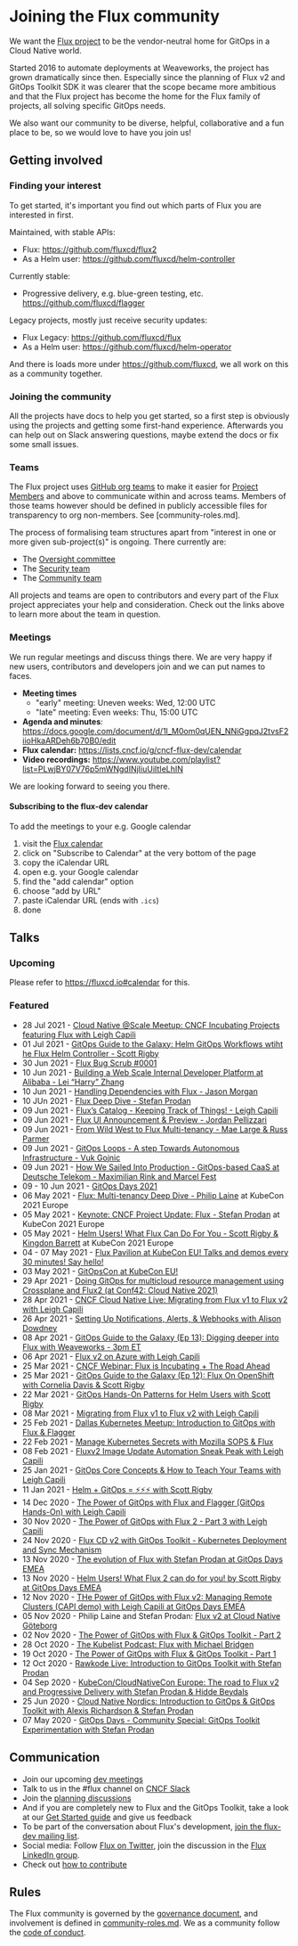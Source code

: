 # Joining the Flux community

We want the [Flux project](https://github.com/fluxcd) to be the vendor-neutral home for GitOps in a Cloud Native world.

Started 2016 to automate deployments at Weaveworks, the project has grown dramatically since then.
Especially since the planning of Flux v2 and GitOps Toolkit SDK it was clearer that the scope became more ambitious and that the Flux project has become the home for the Flux family of projects, all solving specific GitOps needs.

We also want our community to be diverse, helpful, collaborative and a fun place to be, so we would love to have you join us!

## Getting involved

### Finding your interest

To get started, it's important you find out which parts of Flux you are interested in first.

Maintained, with stable APIs:

- Flux: <https://github.com/fluxcd/flux2>
- As a Helm user: <https://github.com/fluxcd/helm-controller>

Currently stable:

- Progressive delivery, e.g. blue-green testing, etc. <https://github.com/fluxcd/flagger>

Legacy projects, mostly just receive security updates:

- Flux Legacy: <https://github.com/fluxcd/flux>
- As a Helm user: <https://github.com/fluxcd/helm-operator>

And there is loads more under <https://github.com/fluxcd>, we all work on this as a community together.

### Joining the community

All the projects have docs to help you get started, so a first step is obviously using the projects and getting some first-hand experience.
Afterwards you can help out on Slack answering questions, maybe extend the docs or fix some small issues.

### Teams

The Flux project uses [GitHub org teams](https://docs.github.com/en/organizations) to make it easier for [Project Members](community-roles.md#project-members) and above to communicate within and across teams.
Members of those teams however should be defined in publicly accessible files for transparency to org non-members.
See [community-roles.md].

The process of formalising team structures apart from "interest in one or more given sub-project(s)" is ongoing.
There currently are:

- The [Oversight committee](GOVERNANCE.md#oversight-committee)
- The [Security team](SECURITY.md)
- The [Community team](COMMUNITY.md)

All projects and teams are open to contributors and every part of the Flux project appreciates your help and consideration.
Check out the links above to learn more about the team in question.

### Meetings

We run regular meetings and discuss things there.
We are very happy if new users, contributors and developers join and we can put names to faces.

- **Meeting times**
  - "early" meeting: Uneven weeks: Wed, 12:00 UTC
  - "late" meeting: Even weeks: Thu, 15:00 UTC
- **Agenda and minutes**: <https://docs.google.com/document/d/1l_M0om0qUEN_NNiGgpqJ2tvsF2iioHkaARDeh6b70B0/edit>
- **Flux calendar:** <https://lists.cncf.io/g/cncf-flux-dev/calendar>
- **Video recordings:** <https://www.youtube.com/playlist?list=PLwjBY07V76p5mWNgdINjIiuUiItIeLhIN>

We are looking forward to seeing you there.

#### Subscribing to the flux-dev calendar

To add the meetings to your e.g. Google calendar

1. visit the [Flux calendar](https://lists.cncf.io/g/cncf-flux-dev/calendar)
1. click on "Subscribe to Calendar" at the very bottom of the page
1. copy the iCalendar URL
1. open e.g. your Google calendar
1. find the "add calendar" option
1. choose "add by URL"
1. paste iCalendar URL (ends with `.ics`)
1. done

## Talks

### Upcoming

Please refer to <https://fluxcd.io#calendar> for this.

### Featured

- 28 Jul 2021 - [Cloud Native @Scale Meetup: CNCF Incubating Projects featuring Flux with Leigh Capili](https://youtu.be/Gidqz3D9yes?t=1679)
- 01 Jul 2021 - [GitOps Guide to the Galaxy: Helm GitOps Workflows wtiht he Flux Helm Controller - Scott Rigby](https://www.youtube.com/watch?v=kX1fxly9-4Y)
- 30 Jun 2021 - [Flux Bug Scrub #0001](https://youtu.be/E9vHgvsQNzQ)
- 10 Jun 2021 - [Building a Web Scale Internal Developer Platform at Alibaba - Lei “Harry” Zhang](https://youtu.be/dEMYVkIU0aU)
- 10 Jun 2021 - [Handling Dependencies with Flux - Jason Morgan](https://youtu.be/laMwuG8r7Tw)
- 10 JUn 2021 - [Flux Deep Dive - Stefan Prodan](https://youtu.be/Fzzg4KQavEU)
- 09 Jun 2021 - [Flux’s Catalog - Keeping Track of Things! - Leigh Capili](https://youtu.be/gfyo6VqgD_k)
- 09 Jun 2021 - [Flux UI Announcement & Preview - Jordan Pellizzari](https://youtu.be/UYZGym5p0m8)
- 09 Jun 2021 - [From Wild West to Flux Multi-tenancy - Mae Large & Russ Parmer](https://youtu.be/NLU6b82FhFs)
- 09 Jun 2021 - [GitOps Loops - A step Towards Autonomous Infrastructure - Vuk Gojnic](https://youtu.be/3jyYNrDqGVQ)
- 09 Jun 2021 - [How We Sailed Into Production - GitOps-based CaaS at Deutsche Telekom - Maximilian Rink and Marcel Fest](https://youtu.be/59mTx8tBYag)
- 09 - 10 Jun 2021 - [GitOps Days 2021](https://www.gitopsdays.com)
- 06 May 2021 - [Flux: Multi-tenancy Deep Dive - Philip Laine](https://youtu.be/F7B_TBcIyl8) at KubeCon 2021 Europe
- 05 May 2021 - [Keynote: CNCF Project Update: Flux - Stefan Prodan](https://youtu.be/kuzZpKHLoVM) at KubeCon 2021 Europe
- 05 May 2021 - [Helm Users! What Flux Can Do For
  You - Scott Rigby & Kingdon Barrett](https://youtu.be/hCTgCRlU-M0) at KubeCon 2021 Europe
- 04 - 07 May 2021 - [Flux Pavilion at KubeCon EU! Talks and demos every 30 minutes! Say hello!](https://bit.ly/Flux_KubeConEU2021)
- 03 May 2021 - [GitOpsCon at KubeCon EU!](https://youtube.com/playlist?list=PLXOML2VBdIo7xEp8Bo9kFB-d6tTlHK5Fk)
- 29 Apr 2021 - [Doing GitOps for multicloud resource management using Crossplane and Flux2 (at Conf42: Cloud Native 2021)](https://www.conf42.com/Cloud_Native_2021_Leonardo_Murillo_gitops_multicloud_crossplane_flux2)
- 28 Apr 2021 - [CNCF Cloud Native Live: Migrating from Flux v1 to Flux v2 with Leigh Capili](https://www.youtube.com/watch?v=pYcUukYGyZE)
- 26 Apr 2021 - [Setting Up Notifications, Alerts, & Webhooks with Alison Dowdney](https://www.youtube.com/watch?v=cakxixc-yQk)
- 08 Apr 2021 - [GitOps Guide to the Galaxy (Ep 13): Digging deeper into Flux with Weaveworks - 3pm ET](https://youtu.be/QWWzfkdr6Zg)
- 06 Apr 2021 - [Flux v2 on Azure with Leigh Capili](https://youtu.be/K6OQ93UNSB8)
- 25 Mar 2021 - [CNCF Webinar: Flux is Incubating + The Road Ahead](https://www.youtube.com/watch?v=va1iho7O4WQ)
- 25 Mar 2021 - [GitOps Guide to the Galaxy (Ep 12): Flux On OpenShift with Cornelia Davis & Scott Rigby](https://youtu.be/W_rcYPZkhFg)
- 22 Mar 2021 - [GitOps Hands-On Patterns for Helm Users with Scott Rigby](https://youtu.be/ljouUBPtnuI)
- 08 Mar 2021 - [Migrating from Flux v1 to Flux v2 with Leigh Capili](https://youtu.be/vwvTwLQhXVI)
- 25 Feb 2021 - [Dallas Kubernetes Meetup: Introduction to GitOps with Flux & Flagger](https://youtu.be/7E1aFQKNE40)
- 22 Feb 2021 - [Manage Kubernetes Secrets with Mozilla SOPS & Flux](https://youtu.be/8pbdXAd-F44)
- 08 Feb 2021 - [Fluxv2 Image Update Automation Sneak Peak with Leigh Capili](https://youtu.be/WnVTY9KQXE0)
- 25 Jan 2021 - [GitOps Core Concepts & How to Teach Your Teams with Leigh Capili](https://youtu.be/nWN1F6bsuqc)
- 11 Jan 2021 - [Helm + GitOps = ⚡️⚡️⚡️ with Scott Rigby](https://youtu.be/YG8jMFrYQvM)
- 14 Dec 2020 - [The Power of GitOps with Flux and Flagger (GitOps Hands-On) with Leigh Capili](https://youtu.be/cB7iXeNLteE)
- 30 Nov 2020 - [The Power of GitOps with Flux 2 - Part 3 with Leigh Capili](https://youtu.be/N_K5g7o9JKg)
- 24 Nov 2020 - [Flux CD v2 with GitOps Toolkit - Kubernetes Deployment and Sync Mechanism](https://youtu.be/R6OeIgb7lUI)
- 13 Nov 2020 - [The evolution of Flux with Stefan Prodan at GitOps Days EMEA](https://youtu.be/nGLpUCPX8JE)
- 13 Nov 2020 - [Helm Users! What Flux 2 can do for you! by Scott Rigby at GitOps Days EMEA](https://youtu.be/JcKUawSQfQ0)
- 12 Nov 2020 - [THe Power of GitOps with Flux v2: Managing Remote Clusters (CAPI demo) with Leigh Capili at GitOps Days EMEA](https://youtu.be/7W27tAv7Tvs)
- 05 Nov 2020 - Philip Laine and Stefan Prodan: [Flux v2 at Cloud Native Göteborg](https://www.meetup.com/TheCloudNativeGbg/events/273413291/)
- 02 Nov 2020 - [The Power of GitOps with Flux & GitOps Toolkit - Part 2](https://youtu.be/fC2YCxQRUwU)
- 28 Oct 2020 - [The Kubelist Podcast: Flux with Michael Bridgen](https://www.heavybit.com/library/podcasts/the-kubelist-podcast/ep-5-flux-with-michael-bridgen-of-weaveworks/)
- 19 Oct 2020 - [The Power of GitOps with Flux & GitOps Toolkit - Part 1](https://youtu.be/0v5bjysXTL8)
- 12 Oct 2020 - [Rawkode Live: Introduction to GitOps Toolkit with Stefan Prodan](https://youtu.be/HqTzuOBP0eY)
- 04 Sep 2020 - [KubeCon/CloudNativeCon Europe: The road to Flux v2 and Progressive Delivery with Stefan Prodan & Hidde Beydals](https://youtu.be/8v94nUkXsxU)
- 25 Jun 2020 - [Cloud Native Nordics: Introduction to GitOps & GitOps Toolkit with Alexis Richardson & Stefan Prodan](https://youtu.be/qQBtSkgl7tI)
- 07 May 2020 - [GitOps Days - Community Special: GitOps Toolkit Experimentation with Stefan Prodan](https://youtu.be/WHzxunv4DKk?t=6521)

## Communication

- Join our upcoming [dev meetings](#meetings)
- Talk to us in the #flux channel on [CNCF Slack](https://slack.cncf.io/)
- Join the [planning discussions](https://github.com/fluxcd/flux2/discussions)
- And if you are completely new to Flux and the GitOps Toolkit, take a look at our [Get Started guide](https://fluxcd.io/docs/get-started/) and give us feedback
- To be part of the conversation about Flux's development, [join the flux-dev mailing list](https://lists.cncf.io/g/cncf-flux-dev).
- Social media: Follow [Flux on Twitter](https://twitter.com/fluxcd), join the discussion in the [Flux LinkedIn group](https://www.linkedin.com/groups/8985374/).
- Check out [how to contribute](CONTRIBUTING.md)

## Rules

The Flux community is governed by the [governance document](GOVERNANCE.md), and involvement is defined in [community-roles.md](community-roles.md).
We as a community follow the [code of conduct](CODE_OF_CONDUCT.md).
